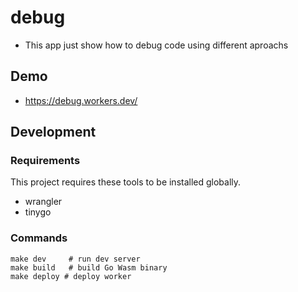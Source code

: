 # debug

* This app just show how to debug code using different aproachs

## Demo

* https://debug.workers.dev/

## Development

### Requirements

This project requires these tools to be installed globally.

* wrangler
* tinygo

### Commands

```
make dev     # run dev server
make build   # build Go Wasm binary
make deploy # deploy worker
```

